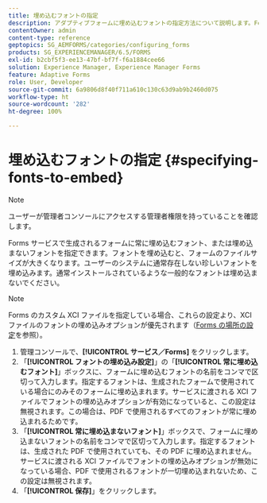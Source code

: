 ```yaml
---
title: 埋め込むフォントの指定
description: アダプティブフォームに埋め込むフォントの指定方法について説明します。Forms サービスで生成されるフォームに埋め込むフォント、または埋め込まないフォントを指定できます。
contentOwner: admin
content-type: reference
geptopics: SG_AEMFORMS/categories/configuring_forms
products: SG_EXPERIENCEMANAGER/6.5/FORMS
exl-id: b2cbf5f3-ee13-47bf-bf7f-f6a1884cee66
solution: Experience Manager, Experience Manager Forms
feature: Adaptive Forms
role: User, Developer
source-git-commit: 6a9806d8f40f711a610c130c63d9ab9b2460d075
workflow-type: ht
source-wordcount: '282'
ht-degree: 100%

---
```


# 埋め込むフォントの指定 {#specifying-fonts-to-embed}

>[!NOTE]
> 
> ユーザーが管理者コンソールにアクセスする管理者権限を持っていることを確認します。

Forms サービスで生成されるフォームに常に埋め込むフォント、または埋め込まないフォントを指定できます。フォントを埋め込むと、フォームのファイルサイズが大きくなります。ユーザーのシステムに通常存在しない珍しいフォントを埋め込みます。通常インストールされているような一般的なフォントは埋め込まないでください。

>[!NOTE]
>
>Forms のカスタム XCI ファイルを指定している場合、これらの設定より、XCI ファイルのフォントの埋め込みオプションが優先されます（[Forms の場所の設定](/help/forms/using/admin-help/configuring-locations-forms.md#configuring-locations-for-forms)を参照）。

1. 管理コンソールで、**[!UICONTROL サービス／Forms]** をクリックします。
1. 「**[!UICONTROL フォントの埋め込み設定]**」の「**[!UICONTROL 常に埋め込むフォント]**」ボックスに、フォームに埋め込むフォントの名前をコンマで区切って入力します。指定するフォントは、生成されたフォームで使用されている場合にのみそのフォームに埋め込まれます。サービスに渡される XCI ファイルでフォントの埋め込みオプションが有効になっていると、この設定は無視されます。この場合は、PDF で使用されるすべてのフォントが常に埋め込まれるためです。
1. 「**[!UICONTROL 常に埋め込まないフォント]**」ボックスで、フォームに埋め込まないフォントの名前をコンマで区切って入力します。指定するフォントは、生成された PDF で使用されていても、その PDF に埋め込まれません。サービスに渡される XCI ファイルでフォントの埋め込みオプションが無効になっている場合、PDF で使用されるフォントが一切埋め込まれないため、この設定は無視されます。
1. 「**[!UICONTROL 保存]**」をクリックします。
